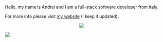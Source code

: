 
Hello, my name is Andrei and I am a full-stack software developer from Italy. 

For more info please visit [my website](https://andre-i.eu) (I keep it updated).


<p align="center">
  <img src="https://github-readme-stats.vercel.app/api/top-langs/?username=goto-eof&size_weight=0.5&count_weight=0.5&langs_count=20&layout=compact&theme=github_dark&card_width=800&hide_border=true" />
<p>
  <img src="https://andre-i.eu:8080/api/v1/ipResource/github.png" />
</p>
